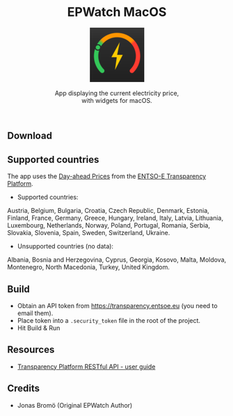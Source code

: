 <h1 align="center">EPWatch MacOS</h1>

<div align="center">
<img alt="EPWatch" height="125" src="./Resources/Assets.xcassets/AppIcon.appiconset/icon.png">
</div>

<p align="center">
App displaying the current electricity price,<br> with widgets for macOS.
</p>
<br>

## Download



## Supported countries

The app uses the [Day-ahead Prices](https://transparency.entsoe.eu/transmission-domain/r2/dayAheadPrices/show) from the [ENTSO-E Transparency Platform](https://transparency.entsoe.eu/).

* Supported countries:

Austria, Belgium, Bulgaria, Croatia, Czech Republic, Denmark, Estonia, Finland, France, Germany, Greece, Hungary, Ireland, Italy, Latvia, Lithuania, Luxembourg, Netherlands, Norway, Poland, Portugal, Romania, Serbia, Slovakia, Slovenia, Spain, Sweden, Switzerland, Ukraine.

* Unsupported countries (no data):

Albania, Bosnia and Herzegovina, Cyprus, Georgia, Kosovo, Malta, Moldova, Montenegro, North Macedonia, Turkey, United Kingdom.

## Build

-   Obtain an API token from https://transparency.entsoe.eu (you need to email them).
-   Place token into a `.security_token` file in the root of the project.
-   Hit Build & Run

## Resources

-   [Transparency Platform RESTful API - user guide](https://transparency.entsoe.eu/content/static_content/Static%20content/web%20api/Guide.html)

## Credits
- Jonas Bromö (Original EPWatch Author)

